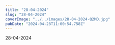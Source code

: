 ```yaml
---
title: "28-04-2024"
slug: "28-04-2024"
coverImage: "../../images/28-04-2024-Q2MD.jpg"
pubDate: "2024-04-28T11:00:54.758Z"
---
```


28-04-2024
